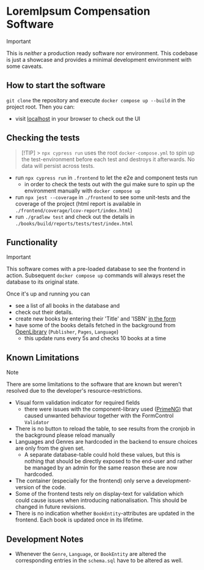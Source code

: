 # LoremIpsum Compensation Software

> [!IMPORTANT]
> This is _neither_ a production ready software nor environment. This codebase is just a showcase and provides a minimal development environment with some caveats.

## How to start the software

`git clone` the repository and execute `docker compose up --build` in the project root. Then you can:

- visit [localhost](http://localhost:4200) in your browser to check out the UI

## Checking the tests

> [!TIP] > `npx cypress run` uses the root `docker-compose.yml` to spin up the test-environment before each test and destroys it afterwards. No data will persist across tests.

- run `npx cypress run` in `.frontend` to let the e2e and component tests run
  - in order to check the tests out with the gui make sure to spin up the environment manually with `docker compose up`
- run `npx jest --coverage` in `./frontend` to see some unit-tests and the coverage of the project (html report is available in `./frontend/coverage/lcov-report/index.html`)
- run `./gradlew test` and check out the details in `./books/build/reports/tests/test/index.html`

## Functionality

> [!IMPORTANT]
> This software comes with a pre-loaded database to see the frontend in action. Subsequent `docker compose up` commands will always reset the database to its original state.

Once it's up and running you can

- see a list of all books in the database and
- check out their details.
- create new books by entering their 'Title' and 'ISBN' [in the form](http://localhost:4200/create)
- have some of the books details fetched in the background from [OpenLibrary](https://openlibrary.org/) (`Publisher`, `Pages`, `Language`)
  - this update runs every 5s and checks 10 books at a time

## Known Limitations

> [!NOTE]
> There are some limitations to the software that are known but weren't resolved due to the developer's resource-restrictions.

- Visual form validation indicator for required fields
  - there were issues with the component-library used ([PrimeNG](https://primeng.org/installation)) that caused unwanted behaviour together with the FormControl `Validator`
- There is no button to reload the table, to see results from the cronjob in the background please reload manually
- Languages and Genres are hardcoded in the backend to ensure choices are only from the given set.
  - A separate database-table could hold these values, but this is nothing that should be directly exposed to the end-user and rather be managed by an admin for the same reason these are now hardcoded.
- The container (especially for the frontend) only serve a development-version of the code.
- Some of the frontend tests rely on display-text for validation which could cause issues when introducing nationalisation. This should be changed in future revisions.
- There is no indication whether `BookEntity`-attributes are updated in the frontend. Each book is updated once in its lifetime. 

## Development Notes

- Whenever the `Genre`, `Language`, or `BookEntity` are altered the corresponding entries in the `schema.sql` have to be altered as well. 
